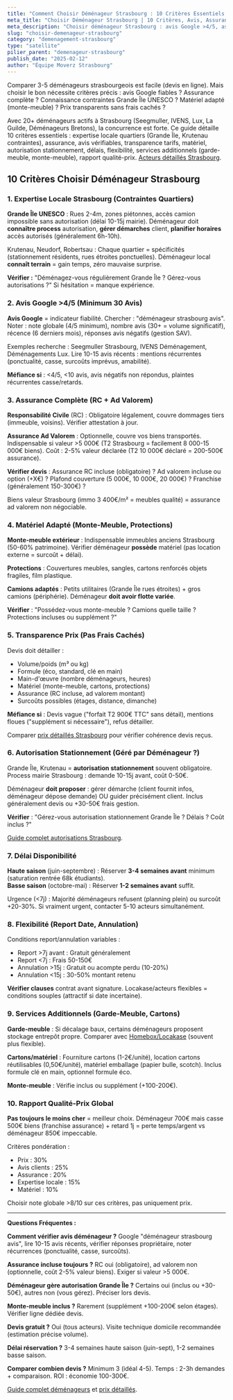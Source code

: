 ```yaml
---
title: "Comment Choisir Déménageur Strasbourg : 10 Critères Essentiels 2025"
meta_title: "Choisir Déménageur Strasbourg | 10 Critères, Avis, Assurance, Local"
meta_description: "Choisir déménageur Strasbourg : avis Google >4/5, assurance ad valorem, connaissance Grande Île, autorisation stationnement, monte-meuble, prix transparents. 10 critères."
slug: "choisir-demenageur-strasbourg"
category: "demenagement-strasbourg"
type: "satellite"
pilier_parent: "demenageur-strasbourg"
publish_date: "2025-02-12"
author: "Équipe Moverz Strasbourg"
---
```


Comparer 3-5 déménageurs strasbourgeois est facile (devis en ligne). Mais choisir le bon nécessite critères précis : avis Google fiables ? Assurance complète ? Connaissance contraintes Grande Île UNESCO ? Matériel adapté (monte-meuble) ? Prix transparents sans frais cachés ?

Avec 20+ déménageurs actifs à Strasbourg (Seegmuller, IVENS, Lux, La Guilde, Déménageurs Bretons), la concurrence est forte. Ce guide détaille 10 critères essentiels : expertise locale quartiers (Grande Île, Krutenau contraintes), assurance, avis vérifiables, transparence tarifs, matériel, autorisation stationnement, délais, flexibilité, services additionnels (garde-meuble, monte-meuble), rapport qualité-prix. [Acteurs détaillés Strasbourg](/blog/demenagement-strasbourg/demenageur-strasbourg).

## 10 Critères Choisir Déménageur Strasbourg

### 1. Expertise Locale Strasbourg (Contraintes Quartiers)

**Grande Île UNESCO** : Rues 2-4m, zones piétonnes, accès camion impossible sans autorisation (délai 10-15j mairie). Déménageur doit **connaître process** autorisation, **gérer démarches** client, **planifier horaires** accès autorisés (généralement 6h-10h).

Krutenau, Neudorf, Robertsau : Chaque quartier = spécificités (stationnement résidents, rues étroites ponctuelles). Déménageur local **connaît terrain** = gain temps, zéro mauvaise surprise.

**Vérifier :** "Déménagez-vous régulièrement Grande Île ? Gérez-vous autorisations ?" Si hésitation = manque expérience.

### 2. Avis Google >4/5 (Minimum 30 Avis)

**Avis Google** = indicateur fiabilité. Chercher : "déménageur strasbourg avis". Noter : note globale (4/5 minimum), nombre avis (30+ = volume significatif), récence (6 derniers mois), réponses avis négatifs (gestion SAV).

Exemples recherche : Seegmuller Strasbourg, IVENS Déménagement, Déménagements Lux. Lire 10-15 avis récents : mentions récurrentes (ponctualité, casse, surcoûts imprévus, amabilité).

**Méfiance si** : <4/5, <10 avis, avis négatifs non répondus, plaintes récurrentes casse/retards.

### 3. Assurance Complète (RC + Ad Valorem)

**Responsabilité Civile** (RC) : Obligatoire légalement, couvre dommages tiers (immeuble, voisins). Vérifier attestation à jour.

**Assurance Ad Valorem** : Optionnelle, couvre vos biens transportés. Indispensable si valeur >5 000€ (T2 Strasbourg = facilement 8 000-15 000€ biens). Coût : 2-5% valeur déclarée (T2 10 000€ déclaré = 200-500€ assurance).

**Vérifier devis** : Assurance RC incluse (obligatoire) ? Ad valorem incluse ou option (+X€) ? Plafond couverture (5 000€, 10 000€, 20 000€) ? Franchise (généralement 150-300€) ?

Biens valeur Strasbourg (immo 3 400€/m² = meubles qualité) = assurance ad valorem non négociable.

### 4. Matériel Adapté (Monte-Meuble, Protections)

**Monte-meuble extérieur** : Indispensable immeubles anciens Strasbourg (50-60% patrimoine). Vérifier déménageur **possède** matériel (pas location externe = surcoût + délai).

**Protections** : Couvertures meubles, sangles, cartons renforcés objets fragiles, film plastique.

**Camions adaptés** : Petits utilitaires (Grande Île rues étroites) + gros camions (périphérie). Déménageur **doit avoir flotte variée**.

**Vérifier** : "Possédez-vous monte-meuble ? Camions quelle taille ? Protections incluses ou supplément ?"

### 5. Transparence Prix (Pas Frais Cachés)

Devis doit détailler :
- Volume/poids (m³ ou kg)
- Formule (éco, standard, clé en main)
- Main-d'œuvre (nombre déménageurs, heures)
- Matériel (monte-meuble, cartons, protections)
- Assurance (RC incluse, ad valorem montant)
- Surcoûts possibles (étages, distance, dimanche)

**Méfiance si** : Devis vague ("forfait T2 900€ TTC" sans détail), mentions floues ("supplément si nécessaire"), refus détailler.

Comparer [prix détaillés Strasbourg](/blog/demenagement-strasbourg/prix-demenageur-strasbourg-2025) pour vérifier cohérence devis reçus.

### 6. Autorisation Stationnement (Géré par Déménageur ?)

Grande Île, Krutenau = **autorisation stationnement** souvent obligatoire. Process mairie Strasbourg : demande 10-15j avant, coût 0-50€.

Déménageur **doit proposer** : gérer démarche (client fournit infos, déménageur dépose demande) OU guider précisément client. Inclus généralement devis ou +30-50€ frais gestion.

**Vérifier** : "Gérez-vous autorisation stationnement Grande Île ? Délais ? Coût inclus ?"

[Guide complet autorisations Strasbourg](/blog/satellites/autorisation-stationnement-strasbourg).

### 7. Délai Disponibilité

**Haute saison** (juin-septembre) : Réserver **3-4 semaines avant** minimum (saturation rentrée 68k étudiants).  
**Basse saison** (octobre-mai) : Réserver **1-2 semaines avant** suffit.

Urgence (<7j) : Majorité déménageurs refusent (planning plein) ou surcoût +20-30%. Si vraiment urgent, contacter 5-10 acteurs simultanément.

### 8. Flexibilité (Report Date, Annulation)

Conditions report/annulation variables :
- Report >7j avant : Gratuit généralement
- Report <7j : Frais 50-150€
- Annulation >15j : Gratuit ou acompte perdu (10-20%)
- Annulation <15j : 30-50% montant retenu

**Vérifier clauses** contrat avant signature. Locakase/acteurs flexibles = conditions souples (attractif si date incertaine).

### 9. Services Additionnels (Garde-Meuble, Cartons)

**Garde-meuble** : Si décalage baux, certains déménageurs proposent stockage entrepôt propre. Comparer avec [Homebox/Locakase](/blog/demenagement-strasbourg/garde-meuble-strasbourg) (souvent plus flexible).

**Cartons/matériel** : Fourniture cartons (1-2€/unité), location cartons réutilisables (0,50€/unité), matériel emballage (papier bulle, scotch). Inclus formule clé en main, optionnel formule éco.

**Monte-meuble** : Vérifie inclus ou supplément (+100-200€).

### 10. Rapport Qualité-Prix Global

**Pas toujours le moins cher** = meilleur choix. Déménageur 700€ mais casse 500€ biens (franchise assurance) + retard 1j = perte temps/argent vs déménageur 850€ impeccable.

Critères pondération :
- Prix : 30%
- Avis clients : 25%
- Assurance : 20%
- Expertise locale : 15%
- Matériel : 10%

Choisir note globale >8/10 sur ces critères, pas uniquement prix.

---

**Questions Fréquentes :**

**Comment vérifier avis déménageur ?** Google "déménageur strasbourg avis", lire 10-15 avis récents, vérifier réponses propriétaire, noter récurrences (ponctualité, casse, surcoûts).

**Assurance incluse toujours ?** RC oui (obligatoire), ad valorem non (optionnelle, coût 2-5% valeur biens). Exiger si valeur >5 000€.

**Déménageur gère autorisation Grande Île ?** Certains oui (inclus ou +30-50€), autres non (vous gérez). Préciser lors devis.

**Monte-meuble inclus ?** Rarement (supplément +100-200€ selon étages). Vérifier ligne dédiée devis.

**Devis gratuit ?** Oui (tous acteurs). Visite technique domicile recommandée (estimation précise volume).

**Délai réservation ?** 3-4 semaines haute saison (juin-sept), 1-2 semaines basse saison.

**Comparer combien devis ?** Minimum 3 (idéal 4-5). Temps : 2-3h demandes + comparaison. ROI : économie 100-300€.

[Guide complet déménageurs](/blog/demenagement-strasbourg/demenageur-strasbourg) et [prix détaillés](/blog/demenagement-strasbourg/prix-demenageur-strasbourg-2025).

